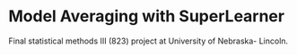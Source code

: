 # Model Averaging with SuperLearner
Final statistical methods III (823) project at University of Nebraska- Lincoln.
